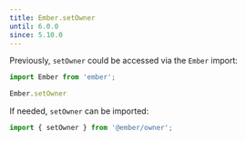 ```yaml
---
title: Ember.setOwner
until: 6.0.0
since: 5.10.0
---
```



Previously, `setOwner` could be accessed via the `Ember` import:
```js
import Ember from 'ember';

Ember.setOwner
```

If needed, `setOwner` can be imported:
```js
import { setOwner } from '@ember/owner';
```
